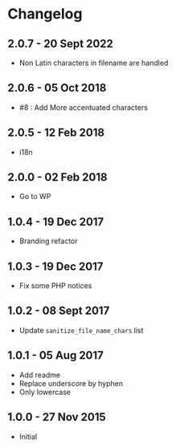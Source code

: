 # Changelog

## 2.0.7 - 20 Sept 2022
* Non Latin characters in filename are handled

## 2.0.6 - 05 Oct 2018
* #8 : Add More accentuated characters 

## 2.0.5 - 12 Feb 2018
* i18n

## 2.0.0 - 02 Feb 2018
* Go to WP

## 1.0.4 - 19 Dec 2017
* Branding refactor

## 1.0.3 - 19 Dec 2017
* Fix some PHP notices

## 1.0.2 - 08 Sept 2017
* Update `sanitize_file_name_chars` list

## 1.0.1 - 05 Aug 2017
* Add readme
* Replace underscore by hyphen
* Only lowercase

## 1.0.0 - 27 Nov 2015
* Initial
